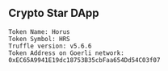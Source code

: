 ## Crypto Star DApp
``` 
Token Name: Horus
Token Symbol: HRS
Truffle version: v5.6.6
Token Address on Goerli network: 0xEC65A9941E19dc18753B35cbFaa654Dd54C03f07
```